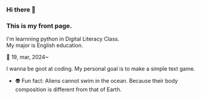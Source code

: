 ### Hi there 👋  
### This is my front page.  

I'm learnning python in Digital Literacy Class.  
My major is English education.  

 :cactus:  19, mar, 2024~ 

I wanna be goot at coding. 
My personal goal is to make a simple text game.
- 	:alien: Fun fact: Aliens cannot swim in the ocean. Because their body composition is different from that of Earth.



<!--
**dhlee3146/dhlee3146** is a ✨ _special_ ✨ repository because its `README.md` (this file) appears on your GitHub profile.

Here are some ideas to get you started:

- 🔭 I’m currently working on ...
- 🌱 I’m currently learning ...
- 👯 I’m looking to collaborate on ...
- 🤔 I’m looking for help with ...
- 💬 Ask me about ...
- 📫 How to reach me: ...
- 😄 Pronouns: ...
- ⚡ Fun fact: ...
--> 
